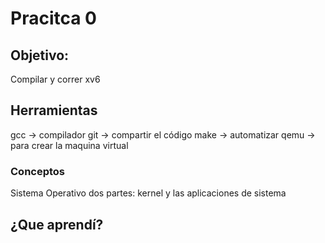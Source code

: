 # Pracitca 0
## Objetivo:
Compilar y correr xv6

## Herramientas
gcc -> compilador
git -> compartir el código
make -> automatizar
qemu -> para crear la maquina virtual

### Conceptos
Sistema Operativo dos partes: kernel y las aplicaciones de sistema

## ¿Que aprendí?
